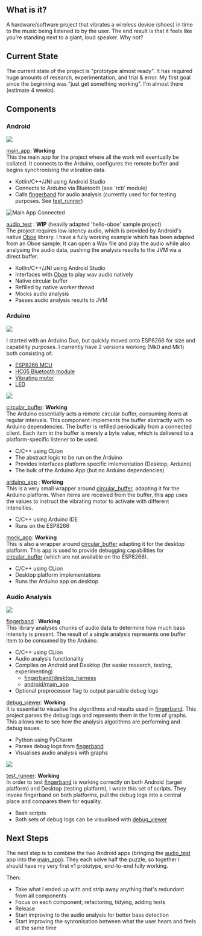 What is it?
-----------
A hardware/software project that vibrates a wireless device (shoes) in time to the music being listened to by the user.
The end result is that it feels like you're standing next to a giant, loud speaker. Why not?

Current State
-------------
The current state of the project is "prototype almost ready". It has required huge amounts of research, experimentation,
and trial & error. My first goal since the beginning was "just get something working". I'm almost there (estimate 4 weeks).

Components
----------
### Android

![](https://github.com/slambang/shakey_shoes/blob/master/resources/android_diagram.png)

[main_app](https://github.com/slambang/shakey_shoes/tree/master/android/main_app): __Working__  
This the main app for the project where all the work will eventually be collated. It connects to the Arduino, configures the remote buffer and begins synchronising the vibration data.

- Kotlin/C++/JNI using Android Studio
- Connects to Arduino via Bluetooth (see 'rcb' module)
- Calls [fingerband](https://github.com/slambang/shakey_shoes/tree/master/common/libfingerband/libfingerband) for audio analysis (currently used for for testing purposes. See [test_runner](https://github.com/slambang/shakey_shoes/tree/master/test/test_runner))

![Main App Connected](https://github.com/slambang/shakey_shoes/blob/master/resources/main_app_connected.gif)

[audio_test](https://github.com/slambang/shakey_shoes/tree/master/android/audio_test/samples/hello-oboe) : __WIP__ (heavily adapted 'hello-oboe' sample project)  
The project requires low latency audio, which is provided by Android's native [Oboe](https://github.com/google/oboe) library. I have a fully working example which has been adapted from an Oboe sample. It can open a Wav file and play the audio while also analysing the audio data, pushing the analysis results to the JVM via a direct buffer.

- Kotlin/C++/JNI using Android Studio
- Interfaces with [Oboe](https://github.com/google/oboe) to play wav audio natively
- Native circular buffer
- Refilled by native worker thread
- Mocks audio analysis
- Passes audio analysis results to JVM

### Arduino

![](https://github.com/slambang/shakey_shoes/blob/master/resources/arduino_diagram.png)

I started with an Arduino Duo, but quickly moved onto ESP8266 for size and capability purposes. I currently have 2 versions working (Mk0 and Mk1) both consisting of:

- [ESP8266 MCU](https://www.amazon.co.uk/IZOKEE-Internet-Development-Wireless-Compatible/dp/B01N4OYOKD/ref=sr_1_2?dchild=1&keywords=esp8266+nodemcu&qid=1596736642&s=computers&sr=1-2)
- [HC05 Bluetooth module](https://www.amazon.co.uk/DSD-TECH-HC-05-Pass-through-Communication/dp/B01G9KSAF6/ref=sr_1_1?dchild=1&keywords=hc05&qid=1596736701&s=computers&sr=1-1)
- [Vibrating motor](https://shop.pimoroni.com/products/vibrating-mini-motor-disc?variant=1038384249&currency=GBP&utm_source=google&utm_medium=cpc&utm_campaign=google+shopping&gclid=EAIaIQobChMIgO3h8pOH6wIVh7PtCh3huQKmEAQYAiABEgKKjfD_BwE)
- [LED](https://shop.pimoroni.com/products/led-3mm-pack-of-10?variant=32754744714)

![](https://github.com/slambang/shakey_shoes/blob/master/resources/Mk1.png)

[circular_buffer](https://github.com/slambang/shakey_shoes/tree/master/common/circular_buffer): __Working__  
The Arduino essentially acts a remote circular buffer, consuming items at regular intervals. This component implements the buffer abstractly with no Arduino dependencies. The buffer is refilled periodically from a connected client. Each item in the buffer is merely a byte value, which is delivered to a platform-specific listener to be used.

- C/C++ using CLion
- The abstract logic to be run on the Arduino
- Provides interfaces platform specific imlementation (Desktop, Arduino)
- The bulk of the Arduino App (but no Arduino dependencies)

[arduino_app](https://github.com/slambang/shakey_shoes/tree/master/arduino/arduino_app) : __Working__  
This is a very small wrapper around [circular_buffer](https://github.com/slambang/shakey_shoes/tree/master/common/circular_buffer), adapting it for the Arduino platform. When items are received from the buffer, this app uses the values to instruct the vibrating motor to activate with different intensities.

- C/C++ using Arduino IDE
- Runs on the ESP8266

[mock_app](https://github.com/slambang/shakey_shoes/tree/master/arduino/mock_app): __Working__  
This is also a wrapper around [circular_buffer](https://github.com/slambang/shakey_shoes/tree/master/common/circular_buffer) adapting it for the desktop platform. This app is used to provide debugging capabilities for [circular_buffer](https://github.com/slambang/shakey_shoes/tree/master/common/circular_buffer) (which are not available on the ESP8266).
- C/C++ using CLion
- Desktop platform implementations
- Runs the Arduino app on desktop

### Audio Analysis

![](https://github.com/slambang/shakey_shoes/blob/master/resources/fingerband_diagram.png)

[fingerband](https://github.com/slambang/shakey_shoes/tree/master/common/libfingerband/libfingerband) : __Working__  
This library analyses chunks of audio data to determine how much bass intensity is present. The result of a single analysis represents one buffer item to be consumed by the Arduino.

- C/C++ using CLion
- Audio analysis functionality
- Compiles on Android and Desktop (for easier research, testing, experimenting)
	- [fingerband/desktop_harness](https://github.com/slambang/shakey_shoes/tree/master/common/libfingerband/desktop_harness)
	- [android/main_app](https://github.com/slambang/shakey_shoes/tree/master/android/main_app)
- Optional preprocessor flag to output parsable debug logs

[debug_viewer](https://github.com/slambang/shakey_shoes/tree/master/test/debug_viewer): __Working__  
It is essential to visualise the algorithms and results used in [fingerband](https://github.com/slambang/shakey_shoes/tree/master/common/libfingerband/libfingerband). This project parses the debug logs and repesents them in the form of graphs. This allows me to see how the analysis algorithms are performing and debug issues.

- Python using PyCharm
- Parses debug logs from [fingerband](https://github.com/slambang/shakey_shoes/tree/master/common/libfingerband/libfingerband)
- Visualises audio analysis with graphs

![](https://github.com/slambang/shakey_shoes/blob/master/resources/mono_filtered.png)

[test_runner](https://github.com/slambang/shakey_shoes/tree/master/test/test_runner): __Working__  
In order to test [fingerband](https://github.com/slambang/shakey_shoes/tree/master/common/libfingerband/libfingerband) is working correctly on both Android (target platform) and Desktop (testing platform), I wrote this set of scripts. They invoke fingerband on both platforms, pull the debug logs into a central place and compares them for equality.

- Bash scripts
- Both sets of debug logs can be visualised with [debug_viewer](https://github.com/slambang/shakey_shoes/tree/master/test/debug_viewer)

Next Steps
----------
The next step is to combine the two Android apps (bringing the [audio_test](https://github.com/slambang/shakey_shoes/tree/master/android/audio_test/samples/hello-oboe) app into the [main_app](https://github.com/slambang/shakey_shoes/tree/master/android/main_app)). They each solve half the puzzle, so together I should have my very first v1 prototype, end-to-end fully working.

Then:
- Take what I ended up with and strip away anything that's redundant from all components
- Focus on each component; refactoring, tidying, adding tests
- Release
- Start improving to the audio analysis for better bass detection
- Start improving the synronisation between what the user hears and feels at the same time
